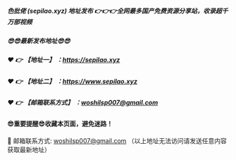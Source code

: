 ##### 色批佬 (sepilao.xyz) 地址发布 👉👉👉全网最多国产免费资源分享站，收录超千万部视频

##### 😎😎最新发布地址😎😎

##### ❤️ 👉 【地址一】 ：https://sepilao.xyz

##### ❤️ 👉 【地址二】 ：https://www.sepilao.xyz

##### ❤️ 👉 【邮箱联系方式】 ：woshilsp007@gmail.com

#### 😎重要提醒😎收藏本页面，避免迷路！


📧 邮箱联系方式: woshilsp007@gmail.com （以上地址无法访问请发送任意内容获取最新地址）
